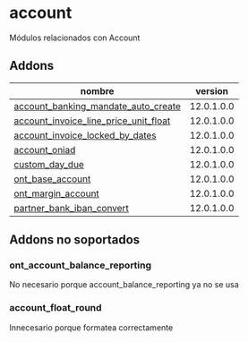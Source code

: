 account
=========
Módulos relacionados con Account


Addons
----------------
nombre | version
--- | ---
[account_banking_mandate_auto_create](account_banking_mandate_auto_create/) | 12.0.1.0.0
[account_invoice_line_price_unit_float](account_invoice_line_price_unit_float/) | 12.0.1.0.0
[account_invoice_locked_by_dates](account_invoice_locked_by_dates/) | 12.0.1.0.0
[account_oniad](account_oniad/) | 12.0.1.0.0
[custom_day_due](custom_day_due/) | 12.0.1.0.0
[ont_base_account](ont_base_account/) | 12.0.1.0.0
[ont_margin_account](ont_margin_account/) | 12.0.1.0.0
[partner_bank_iban_convert](partner_bank_iban_convert/) | 12.0.1.0.0

## Addons no soportados

### ont_account_balance_reporting 
No necesario porque account_balance_reporting ya no se usa

### account_float_round
Innecesario porque formatea correctamente
